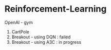 # Reinforcement-Learning

OpenAI - gym 

1. CartPole
2. Breakout - using DQN : failed
3. Breakout - using A3C : in progress